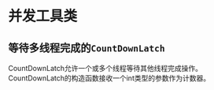 # 并发工具类

## 等待多线程完成的`CountDownLatch`

CountDownLatch允许一个或多个线程等待其他线程完成操作。  
CountDownLatch的构造函数接收一个int类型的参数作为计数器。